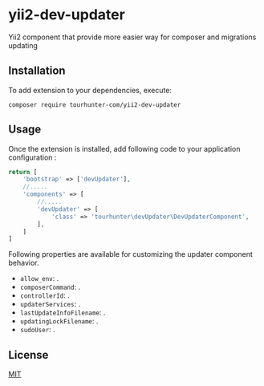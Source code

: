 yii2-dev-updater
====================================

Yii2 component that provide more easier way for composer and migrations updating

## Installation

To add extension to your dependencies, execute:
```
composer require tourhunter-com/yii2-dev-updater
```

## Usage

Once the extension is installed, add following code to your application configuration :
```php
return [
    'bootstrap' => ['devUpdater'],
    //.....
    'components' => [
        //.....
        'devUpdater' => [
            'class' => 'tourhunter\devUpdater\DevUpdaterComponent',        
        ],
    ]
]
```

Following properties are available for customizing the updater component behavior.

- `allow_env`: .
- `composerCommand`: .
- `controllerId`: .
- `updaterServices`: .
- `lastUpdateInfoFilename`: .
- `updatingLockFilename`: .
- `sudoUser`: .

License
-------

[MIT](LICENSE)